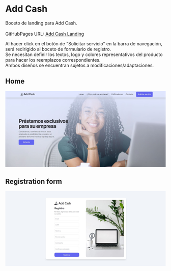 # Add Cash
Boceto de landing para Add Cash.
<br>
<br>
GitHubPages URL: [Add Cash Landing](https://camilaibarra.github.io/)
<p>Al hacer click en el botón de "Solicitar servicio" en la barra de navegación, será redirigido al boceto de formulario de registro.<br>
Se necesitan definir los textos, logo y colores representativos del producto para hacer los reemplazos correspondientes.<br>
Ambos diseños se encuentran sujetos a modificaciones/adaptaciones.</p>

## Home
![Home](https://raw.githubusercontent.com/CamilaIbarra/camilaibarra.github.io/fe14a219749377cd28d1c71cf2e4bf3acf295881/add-cash-landing.JPG)

## Registration form
![Register](https://raw.githubusercontent.com/CamilaIbarra/camilaibarra.github.io/fe14a219749377cd28d1c71cf2e4bf3acf295881/add-cash-register.JPG)
